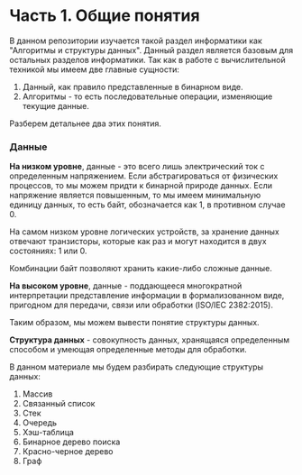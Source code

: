 # Часть 1. Общие понятия
В данном репозитории изучается такой раздел информатики как "Алгоритмы и структуры данных".
Данный раздел является базовым для остальных разделов информатики. Так как в работе с вычислительной техникой мы имеем две главные сущности:
1. Данный, как правило представленные в бинарном виде.
2. Алгоритмы - то есть последовательные операции, изменяющие текущие данные.

Разберем детальнее два этих понятия.
### Данные
**На низком уровне**, данные - это всего лишь электрический ток с определенным напряжением. Если абстрагироваться от физических процессов, то мы можем придти к бинарной природе данных. Если напряжение является повышенным, то мы имеем минимальную единицу данных, то есть байт, обозначается как 1, в противном случае 0.

На самом низком уровне логических устройств, за хранение данных отвечают транзисторы, которые как раз и могут находится в двух состояниях: 1 или 0.

Комбинации байт позволяют хранить какие-либо сложные данные.

**На высоком уровне**, данные - поддающееся многократной интерпретации представление информации в формализованном виде, пригодном для передачи, связи или обработки (ISO/IEC 2382:2015).

Таким образом, мы можем вывести понятие структуры данных.

**Структура данных** - совокупность данных, хранящаяся определенным способом и умеющая определенные методы для обработки.

В данном материале мы будем разбирать следующие структуры данных:
1. Массив
2. Связанный список
3. Стек
4. Очередь
5. Хэш-таблица
6. Бинарное дерево поиска
7. Красно-черное дерево
8. Граф